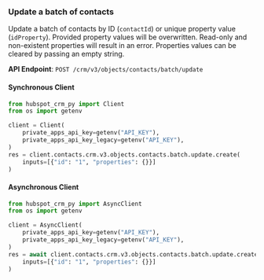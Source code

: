 
### Update a batch of contacts <a name="create"></a>

Update a batch of contacts by ID (`contactId`) or unique property value (`idProperty`). Provided property values will be overwritten. Read-only and non-existent properties will result in an error. Properties values can be cleared by passing an empty string.

**API Endpoint**: `POST /crm/v3/objects/contacts/batch/update`

#### Synchronous Client

```python
from hubspot_crm_py import Client
from os import getenv

client = Client(
    private_apps_api_key=getenv("API_KEY"),
    private_apps_api_key_legacy=getenv("API_KEY"),
)
res = client.contacts.crm.v3.objects.contacts.batch.update.create(
    inputs=[{"id": "1", "properties": {}}]
)
```

#### Asynchronous Client

```python
from hubspot_crm_py import AsyncClient
from os import getenv

client = AsyncClient(
    private_apps_api_key=getenv("API_KEY"),
    private_apps_api_key_legacy=getenv("API_KEY"),
)
res = await client.contacts.crm.v3.objects.contacts.batch.update.create(
    inputs=[{"id": "1", "properties": {}}]
)
```
